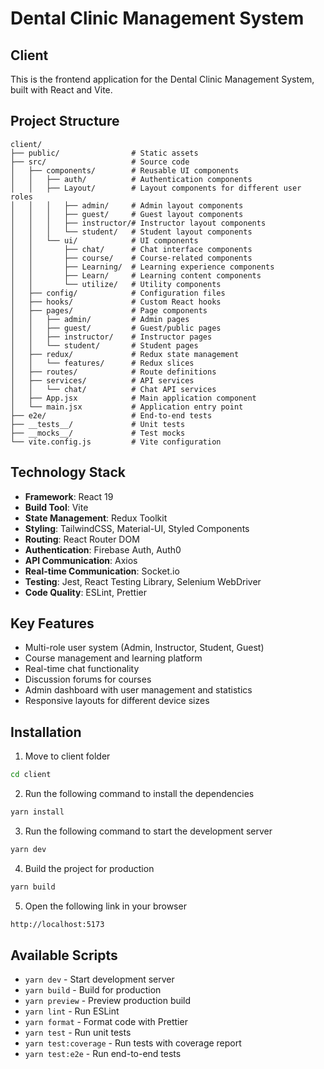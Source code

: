 # Dental Clinic Management System
## Client

This is the frontend application for the Dental Clinic Management System, built with React and Vite.

## Project Structure

```
client/
├── public/                # Static assets
├── src/                   # Source code
│   ├── components/        # Reusable UI components
│   │   ├── auth/          # Authentication components
│   │   ├── Layout/        # Layout components for different user roles
│   │   │   ├── admin/     # Admin layout components
│   │   │   ├── guest/     # Guest layout components
│   │   │   ├── instructor/# Instructor layout components
│   │   │   └── student/   # Student layout components
│   │   └── ui/            # UI components
│   │       ├── chat/      # Chat interface components
│   │       ├── course/    # Course-related components
│   │       ├── Learning/  # Learning experience components
│   │       ├── Learn/     # Learning content components
│   │       └── utilize/   # Utility components
│   ├── config/            # Configuration files
│   ├── hooks/             # Custom React hooks
│   ├── pages/             # Page components
│   │   ├── admin/         # Admin pages
│   │   ├── guest/         # Guest/public pages
│   │   ├── instructor/    # Instructor pages
│   │   └── student/       # Student pages
│   ├── redux/             # Redux state management
│   │   └── features/      # Redux slices
│   ├── routes/            # Route definitions
│   ├── services/          # API services
│   │   └── chat/          # Chat API services
│   ├── App.jsx            # Main application component
│   └── main.jsx           # Application entry point
├── e2e/                   # End-to-end tests
├── __tests__/             # Unit tests
├── __mocks__/             # Test mocks
└── vite.config.js         # Vite configuration
```

## Technology Stack

- **Framework**: React 19
- **Build Tool**: Vite
- **State Management**: Redux Toolkit
- **Styling**: TailwindCSS, Material-UI, Styled Components
- **Routing**: React Router DOM
- **Authentication**: Firebase Auth, Auth0
- **API Communication**: Axios
- **Real-time Communication**: Socket.io
- **Testing**: Jest, React Testing Library, Selenium WebDriver
- **Code Quality**: ESLint, Prettier

## Key Features

- Multi-role user system (Admin, Instructor, Student, Guest)
- Course management and learning platform
- Real-time chat functionality
- Discussion forums for courses
- Admin dashboard with user management and statistics
- Responsive layouts for different device sizes

## Installation
1. Move to client folder
```bash
cd client
```
2. Run the following command to install the dependencies
```bash
yarn install
```
3. Run the following command to start the development server
```bash
yarn dev
```
4. Build the project for production
```bash
yarn build
```
5. Open the following link in your browser
```bash
http://localhost:5173
```

## Available Scripts

- `yarn dev` - Start development server
- `yarn build` - Build for production
- `yarn preview` - Preview production build
- `yarn lint` - Run ESLint
- `yarn format` - Format code with Prettier
- `yarn test` - Run unit tests
- `yarn test:coverage` - Run tests with coverage report
- `yarn test:e2e` - Run end-to-end tests
